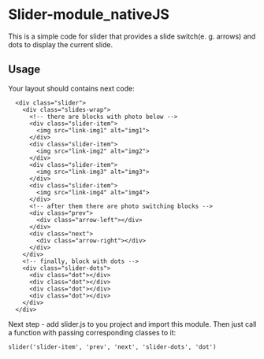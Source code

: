 # Slider-module_nativeJS
  This is a simple code for slider that provides a slide switch(e. g. arrows) and dots to display the current slide.
## Usage
  Your layout should contains next code:
```
  <div class="slider">
    <div class="slides-wrap">
      <!-- there are blocks with photo below -->
      <div class="slider-item">
        <img src="link-img1" alt="img1">
      </div>
      <div class="slider-item">
        <img src="link-img2" alt="img2">
      </div>
      <div class="slider-item">
        <img src="link-img3" alt="img3">
      </div>
      <div class="slider-item">
        <img src="link-img4" alt="img4">
      </div>
      <!-- after them there are photo switching blocks -->
      <div class="prev">
        <div class="arrow-left"></div>
      </div>
      <div class="next">
        <div class="arrow-right"></div>
      </div>
    </div>
    <!-- finally, block with dots -->
    <div class="slider-dots">
      <div class="dot"></div>
      <div class="dot"></div>
      <div class="dot"></div>
      <div class="dot"></div>
    </div>
  </div>
```
Next step - add slider.js to you project and import this module. Then just call a function with passing corresponding classes to it:
```
slider('slider-item', 'prev', 'next', 'slider-dots', 'dot')
```
